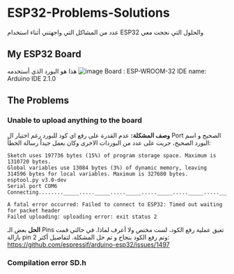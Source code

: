 # ESP32-Problems-Solutions
عدد من المشاكل التي واجهتني أثناء استخدام ESP32 والحلول التي نجحت معي
## My ESP32 Board
هذا هو البورد الذي أستخدمه
![image](https://github.com/Mjd0001/ESP32-Problems-Solutions/assets/105239889/e2d3f895-9387-4c66-b384-15b7accc5f5a)
Board : ESP-WROOM-32
IDE name: Arduino IDE 2.1.0


## The Problems
### Unable to upload anything to the board
**وصف المشكلة:**
عدم القدرة على رفع اي كود للبورد رغم اختيار ال Port الصحيح و اسم البورد الصحيح، جربت على عدد من البوردات الاخرى وكان يعمل جيداً
رسالة الخطأ:
```
Sketch uses 197736 bytes (15%) of program storage space. Maximum is 1310720 bytes.
Global variables use 13084 bytes (3%) of dynamic memory, leaving 314596 bytes for local variables. Maximum is 327680 bytes.
esptool.py v3.0-dev
Serial port COM6
Connecting........_____....._____....._____....._____....._____....._____....._____

A fatal error occurred: Failed to connect to ESP32: Timed out waiting for packet header
Failed uploading: uploading error: exit status 2
```

**الحل**
بعض الـ Pins تعيق عملية رفع الكود، لست مختص ولا أعرف لماذا.
في حالتي قمت بازالة pin 2 وتم رفع الكود بنجاح و تم حل المشكلة.
لتفاصيل أكثر: https://github.com/espressif/arduino-esp32/issues/1497

### Compilation error SD.h


